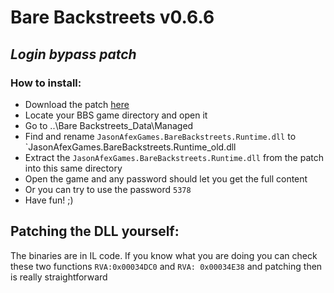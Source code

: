 # Bare Backstreets v0.6.6
## _Login bypass patch_

### How to install:

- Download the patch [here](https://github.com/OpenYiffGames/BareBackstreets/releases/v0.6.6)
- Locate your BBS game directory and open it
- Go to ..\Bare Backstreets_Data\Managed
- Find and rename `JasonAfexGames.BareBackstreets.Runtime.dll` to `JasonAfexGames.BareBackstreets.Runtime_old.dll
- Extract the `JasonAfexGames.BareBackstreets.Runtime.dll` from the patch into this same directory
- Open the game and any password should let you get the full content
- Or you can try to use the password `5378`
- Have fun! ;)

## Patching the DLL yourself:
The binaries are in IL code. If you know what you are doing you can check these two functions `RVA:0x00034DC0` and `RVA: 0x00034E38` and patching then is
really straightforward

